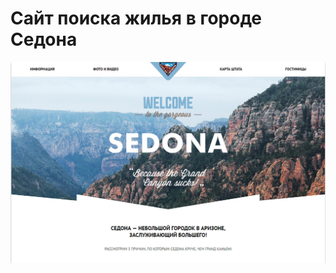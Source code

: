 <h1>Сайт поиска жилья в городе Седона</h1>
<img src="img/preview.jpg" alt="Preview of site Sedona">
